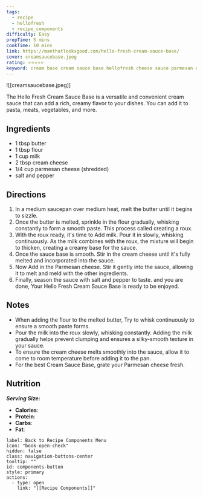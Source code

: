 ```yaml
---
tags:
  - recipe
  - hellofresh
  - recipe_components
difficulty: Easy
prepTime: 5 mins
cookTime: 10 mins
link: https://manthatlooksgood.com/hello-fresh-cream-sauce-base/
cover: creamsaucebase.jpeg
rating: ⭐️⭐️⭐️⭐️⭐️
keyword: cream base cream sauce base hellofresh cheese sauce parmesan cheese cream cheese
---
```


![[creamsaucebase.jpeg]]

The Hello Fresh Cream Sauce Base is a versatile and convenient cream sauce that can add a rich, creamy flavor to your dishes. You can add it to pasta, meats, vegetables, and more.

## Ingredients
- 1 tbsp butter
- 1 tbsp flour
- 1 cup milk
- 2 tbsp cream cheese
- 1/4 cup parmesan cheese (shredded)
- salt and pepper


## Directions
1. In a medium saucepan over medium heat, melt the butter until it begins to sizzle.
2. Once the butter is melted, sprinkle in the flour gradually, whisking constantly to form a smooth paste. This process called creating a roux.
3. With the roux ready, it's time to Add milk. Pour it in slowly, whisking continuously. As the milk combines with the roux, the mixture will begin to thicken, creating a creamy base for the sauce.
4. Once the sauce base is smooth. Stir in the cream cheese until it's fully melted and incorporated into the sauce.
5. Now Add in the Parmesan cheese. Stir it gently into the sauce, allowing it to melt and meld with the other ingredients.
6. Finally, season the sauce with salt and pepper to taste. and you are done, Your Hello Fresh Cream Sauce Base is ready to be enjoyed.

## Notes
- When adding the flour to the melted butter, Try to whisk continuously to ensure a smooth paste forms.
- Pour the milk into the roux slowly, whisking constantly. Adding the milk gradually helps prevent clumping and ensures a silky-smooth texture in your sauce.
- To ensure the cream cheese melts smoothly into the sauce, allow it to come to room temperature before adding it to the pan.
- For the best Cream Sauce Base, grate your Parmesan cheese fresh.

## Nutrition
***Serving Size:***
- **Calories**: 
- **Protein**: 
- **Carbs**:
- **Fat**: 


```meta-bind-button
label: Back to Recipe Components Menu
icon: "book-open-check"
hidden: false
class: navigation-buttons-center
tooltip: ""
id: components-button
style: primary
actions:
  - type: open
    link: "[[Recipe Components]]"

```
 
